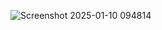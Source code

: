 ![Screenshot 2025-01-10 094814](https://github.com/user-attachments/assets/a7a94eaa-cdc4-4286-90c3-0a4488407931)
